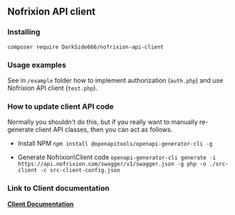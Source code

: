 ## Nofrixion API client

### Installing

`composer require DarkSide666/nofrixion-api-client`

### Usage examples

See in `/example` folder how to implement authorization (`auth.php`) and use Nofrixion API client (`test.php`).

### How to update client API code

Normally you shouldn't do this, but if you really want to manually re-generate client API classes, then you can act as follows.

* Install NPM
    `npm install @openapitools/openapi-generator-cli -g`

* Generate Nofrixion\Client code
    `openapi-generator-cli generate -i https://api.nofrixion.com/swagger/v1/swagger.json -g php -o ./src-client -c src-client-config.json`

### Link to Client documentation
[**Client Documentation**](src-client/README.md)
